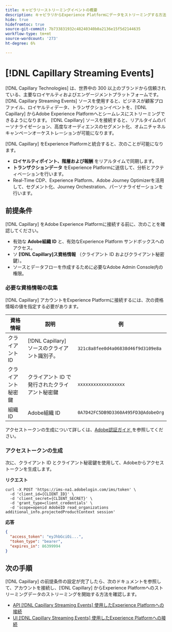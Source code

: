 ```yaml
---
title: キャピラリーストリーミングイベントの概要
description: キャピラリからExperience Platformにデータをストリーミングする方法を説明します。
hide: true
hidefromtoc: true
source-git-commit: 7b733831932c48240340b0a2136e15f5d2144635
workflow-type: tm+mt
source-wordcount: '273'
ht-degree: 6%

---
```


# [!DNL Capillary Streaming Events]

[!DNL Capillary Technologies] は、世界中の 300 以上のブランドから信頼されている、主要なロイヤルティおよびエンゲージメントプラットフォームです。 [!DNL Capillary Streaming Events] ソースを使用すると、ビジネスが顧客プロファイル、ロイヤルティデータ、トランザクションイベントを、[!DNL Capillary] からAdobe Experience Platformへとシームレスにストリーミングできるようになります。 [!DNL Capillary] ソースを接続すると、リアルタイムのパーソナライゼーション、高度なオーディエンスのセグメント化、オムニチャネルキャンペーンオーケストレーションが可能になります。

[!DNL Capillary] をExperience Platformと統合すると、次のことが可能になります。

* **ロイヤルティポイント、階層および報酬** をリアルタイムで同期します。
* **トランザクションデータ** をExperience Platformに送信して、分析とアクティベーションを行います。
* Real-Time CDP、Experience Platform、Adobe Journey Optimizerを活用して、セグメント化、Journey Orchestration、パーソナライゼーションを行います。

## 前提条件

[!DNL Capillary] をAdobe Experience Platformに接続する前に、次のことを確認してください。

* 有効な **Adobe組織 ID** と、有効なExperience Platform サンドボックスへのアクセス。
* ソ **[!DNL Capillary]ス資格情報** （クライアント ID およびクライアント秘密鍵）。
* ソースとデータフローを作成するために必要なAdobe Admin Console内の権限。

### 必要な資格情報の収集

[!DNL Capillary] アカウントをExperience Platformに接続するには、次の資格情報の値を指定する必要があります。

| 資格情報 | 説明 | 例 |
| --- | --- | --- |
| クライアント ID | [!DNL Capillary] ソースのクライアント識別子。 | `321c8a8fee0d4a06838d46f9d3109e8a` |
| クライアント秘密鍵 | クライアント ID で発行されたクライアント秘密鍵 | `xxxxxxxxxxxxxxxxxx` |
| 組織 ID | Adobe組織 ID | `0A7D42FC5DB9D3360A495FD3@AdobeOrg` |

アクセストークンの生成について詳しくは、[Adobe認証ガイド ](https://developer.adobe.com/developer-console/docs/guides/authentication/) を参照してください。

### アクセストークンの生成

次に、クライアント ID とクライアント秘密鍵を使用して、Adobeからアクセストークンを生成します。

**リクエスト**

```shell
curl -X POST 'https://ims-na1.adobelogin.com/ims/token' \
  -d 'client_id={CLIENT_ID}' \
  -d 'client_secret={CLIENT_SECRET}' \
  -d 'grant_type=client_credentials' \
  -d 'scope=openid AdobeID read_organizations additional_info.projectedProductContext session'
```

**応答**

```json
{
  "access_token": "eyJhbGciOi...",
  "token_type": "bearer",
  "expires_in": 86399994
}
```

## 次の手順

[!DNL Capillary] の前提条件の設定が完了したら、次のドキュメントを参照して、アカウントを接続し、[!DNL Capillary] からExperience Platformへのストリーミングデータのストリーミングを開始する方法を確認します。

* [API [!DNL Capillary Streaming Events]  使用したExperience Platformへの接続](../../tutorials/api/create/loyalty/capillary.md)
* [UI [!DNL Capillary Streaming Events]  使用したExperience Platformへの接続](../../tutorials/ui/create/loyalty/capillary.md)